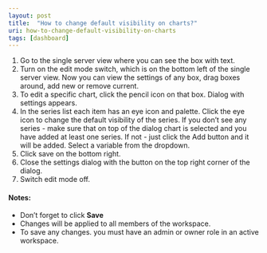 ```yaml
---
layout: post
title:  "How to change default visibility on charts?"
uri: how-to-change-default-visibility-on-charts
tags: [dashboard]
---
```


<ol>
    <li>
        Go to the single server view where you can see the box with text.
    </li>
    <li>
        Turn on the edit mode switch, which is on the bottom left of the single server view. Now you can view the
        settings of any box, drag boxes around, add new or remove current.
    </li>
    <li>
        To edit a specific chart, click the pencil icon on that box. Dialog with settings appears.
    </li>
    <li>
        In the series list each item has an eye icon and palette. Click the eye icon to change the default visibility of
        the series. If you don’t see any series - make sure that on top of the dialog chart is selected and you have
        added at least one series. If not - just click the Add button and it will be added. Select a variable from the
        dropdown.
    </li>
    <li>
        Click save on the bottom right.
    </li>
    <li>
        Close the settings dialog with the button on the top right corner of the dialog.
    </li>
    <li>
        Switch edit mode off.
    </li>
</ol>

<!--more-->


<h4>Notes:</h4>

<ul>
    <li>Don’t forget to click <strong>Save</strong></li>
    <li>Changes will be applied to all members of the workspace.</li>
    <li>To save any changes. you must have an admin or owner role in an active workspace.</li>
</ul>